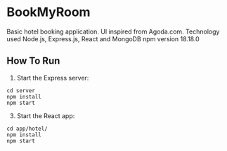 # BookMyRoom

Basic hotel booking application. UI inspired from Agoda.com. Technology used Node.js, Express.js, React and MongoDB
npm version 18.18.0

## How To Run

1. Start the Express server:

```
cd server
npm install
npm start
```

3. Start the React app:

```
cd app/hotel/
npm install
npm start
```
